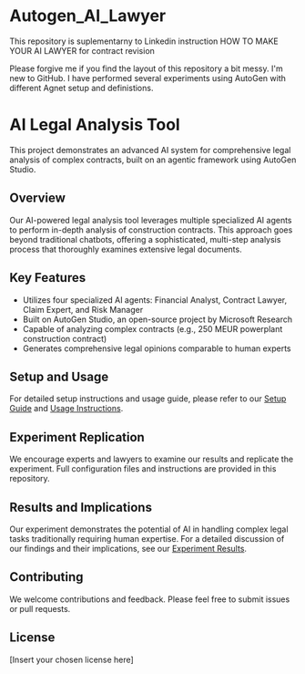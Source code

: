 # Autogen_AI_Lawyer
This repository is suplementarny to Linkedin instruction HOW TO MAKE YOUR AI LAWYER for contract revision

Please forgive me if you find the layout of this repository a bit messy. I'm new to GitHub. I have performed several experiments using AutoGen with different Agnet setup and definistions.

# AI Legal Analysis Tool

This project demonstrates an advanced AI system for comprehensive legal analysis of complex contracts, built on an agentic framework using AutoGen Studio.

## Overview

Our AI-powered legal analysis tool leverages multiple specialized AI agents to perform in-depth analysis of construction contracts. This approach goes beyond traditional chatbots, offering a sophisticated, multi-step analysis process that thoroughly examines extensive legal documents.

## Key Features

- Utilizes four specialized AI agents: Financial Analyst, Contract Lawyer, Claim Expert, and Risk Manager
- Built on AutoGen Studio, an open-source project by Microsoft Research
- Capable of analyzing complex contracts (e.g., 250 MEUR powerplant construction contract)
- Generates comprehensive legal opinions comparable to human experts

## Setup and Usage

For detailed setup instructions and usage guide, please refer to our [Setup Guide](docs/setup_guide.md) and [Usage Instructions](docs/usage_instructions.md).

## Experiment Replication

We encourage experts and lawyers to examine our results and replicate the experiment. Full configuration files and instructions are provided in this repository.

## Results and Implications

Our experiment demonstrates the potential of AI in handling complex legal tasks traditionally requiring human expertise. For a detailed discussion of our findings and their implications, see our [Experiment Results](docs/experiment_results.md).

## Contributing

We welcome contributions and feedback. Please feel free to submit issues or pull requests.

## License

[Insert your chosen license here]
